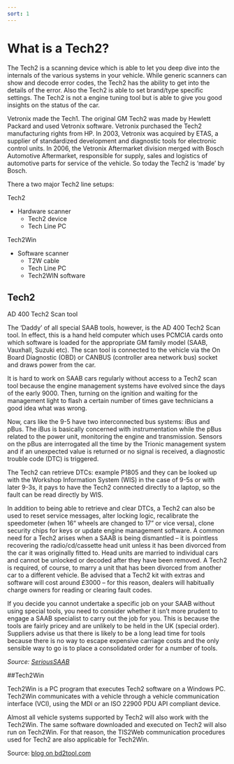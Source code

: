 ```yaml
---
sort: 1
---
```

# What is a Tech2?

The Tech2 is a scanning device which is able to let you deep dive into the internals of the various systems in your vehicle. While generic scanners can show and decode error codes, the Tech2 has the ability to get into the details of the error. Also the Tech2 is able to set brand/type specific settings. The Tech2 is not a engine tuning tool but is able to give you good insights on the status of the car. 

Vetronix made the Tech1. The original GM Tech2 was made by Hewlett Packard and used Vetronix software. Vetronix purchased the Tech2 manufacturing rights from HP. In 2003, Vetronix was acquired by ETAS, a supplier of standardized development and diagnostic tools for electronic control units. In 2006, the Vetronix Aftermarket division merged with Bosch Automotive Aftermarket, responsible for supply, sales and logistics of automotive parts for service of the vehicle. So today the Tech2 is ‘made’ by Bosch.

There a two major Tech2 line setups:

Tech2
*   Hardware scanner
    *   Tech2 device
    *   Tech Line PC

Tech2Win
*   Software scanner
    *   T2W cable
    *   Tech Line PC
    *   Tech2WIN software

## Tech2 

AD 400 Tech2 Scan tool

The ‘Daddy’ of all special SAAB tools, however, is the AD 400 Tech2 Scan tool. In effect, this is a hand held computer which uses PCMCIA cards onto which software is loaded for the appropriate GM family model \(SAAB, Vauxhall, Suzuki etc\). The scan tool is connected to the vehicle via the On Board Diagnostic \(OBD\) or CANBUS \(controller area network bus\) socket and draws power from the car.

It is hard to work on SAAB cars regularly without access to a Tech2 scan tool because the engine management systems have evolved since the days of the early 9000. Then, turning on the ignition and waiting for the management light to flash a certain number of times gave technicians a good idea what was wrong.

Now, cars like the 9-5 have two interconnected bus systems: iBus and pBus. The iBus is basically concerned with instrumentation while the pBus related to the power unit, monitoring the engine and transmission. Sensors on the pBus are interrogated all the time by the Trionic management system and if an unexpected value is returned or no signal is received, a diagnostic trouble code \(DTC\) is triggered.

The Tech2 can retrieve DTCs: example P1805 and they can be looked up with the Workshop Information System \(WIS\) in the case of 9-5s or with later 9-3s, it pays to have the Tech2 connected directly to a laptop, so the fault can be read directly by WIS.

In addition to being able to retrieve and clear DTCs, a Tech2 can also be used to reset service messages, alter locking logic, recalibrate the speedometer \(when 16“ wheels are changed to 17” or vice versa\), clone security chips for keys or update engine management software. A common need for a Tech2 arises when a SAAB is being dismantled – it is pointless recovering the radio/cd/cassette head unit unless it has been divorced from the car it was originally fitted to. Head units are married to individual cars and cannot be unlocked or decoded after they have been removed. A Tech2 is required, of course, to marry a unit that has been divorced from another car to a different vehicle. Be advised that a Tech2 kit with extras and software will cost around £3000 – for this reason, dealers will habitually charge owners for reading or clearing fault codes.

If you decide you cannot undertake a specific job on your SAAB without using special tools, you need to consider whether it isn’t more prudent to engage a SAAB specialist to carry out the job for you. This is because the tools are fairly pricey and are unlikely to be held in the UK \(special order\). Suppliers advise us that there is likely to be a long lead time for tools because there is no way to escape expensive carriage costs and the only sensible way to go is to place a consolidated order for a number of tools.

_Source: [SeriousSAAB](http://www.serioussaab.co.uk/articles_pages/special.html)_

##Tech2Win

Tech2Win is a PC program that executes Tech2 software on a Windows PC. Tech2Win communicates with a vehicle through a vehicle communication interface (VCI), using the MDI or an ISO 22900 PDU API compliant device.

Almost all vehicle systems supported by Tech2 will also work with the Tech2Win. The same software downloaded and executed on Tech2 will also run on Tech2Win. For that reason, the TIS2Web communication procedures used for Tech2 are also applicable for Tech2Win.

Source: [blog on bd2tool.com](https://www.obd2tool.com/blog/2019/10/29/what-is-tech2win-and-tech2win-software-car-list/)